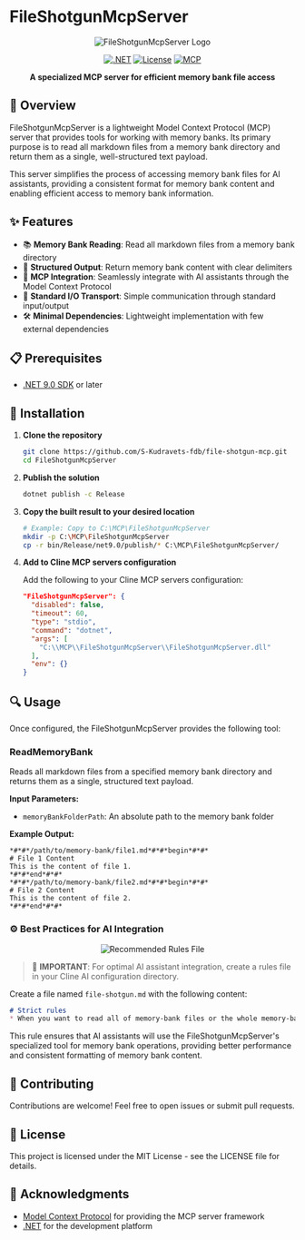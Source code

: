 # FileShotgunMcpServer

<div align="center">

![FileShotgunMcpServer Logo](https://img.shields.io/badge/FileShotgun-MCP%20Server-blue?style=for-the-badge)

[![.NET](https://img.shields.io/badge/.NET-9.0-512BD4?style=flat-square&logo=dotnet)](https://dotnet.microsoft.com/)
[![License](https://img.shields.io/badge/License-MIT-green?style=flat-square)](LICENSE)
[![MCP](https://img.shields.io/badge/MCP-0.3.0--preview.3-orange?style=flat-square)](https://github.com/modelcontextprotocol)

**A specialized MCP server for efficient memory bank file access**

</div>

## 🚀 Overview

FileShotgunMcpServer is a lightweight Model Context Protocol (MCP) server that provides tools for working with memory banks. Its primary purpose is to read all markdown files from a memory bank directory and return them as a single, well-structured text payload.

This server simplifies the process of accessing memory bank files for AI assistants, providing a consistent format for memory bank content and enabling efficient access to memory bank information.

## ✨ Features

- 📚 **Memory Bank Reading**: Read all markdown files from a memory bank directory
- 🔄 **Structured Output**: Return memory bank content with clear delimiters
- 🔌 **MCP Integration**: Seamlessly integrate with AI assistants through the Model Context Protocol
- 🚀 **Standard I/O Transport**: Simple communication through standard input/output
- 🛠️ **Minimal Dependencies**: Lightweight implementation with few external dependencies

## 📋 Prerequisites

- [.NET 9.0 SDK](https://dotnet.microsoft.com/download) or later

## 🔧 Installation

1. **Clone the repository**
   ```bash
   git clone https://github.com/S-Kudravets-fdb/file-shotgun-mcp.git
   cd FileShotgunMcpServer
   ```

2. **Publish the solution**
   ```bash
   dotnet publish -c Release
   ```

3. **Copy the built result to your desired location**
   ```bash
   # Example: Copy to C:\MCP\FileShotgunMcpServer
   mkdir -p C:\MCP\FileShotgunMcpServer
   cp -r bin/Release/net9.0/publish/* C:\MCP\FileShotgunMcpServer/
   ```

4. **Add to Cline MCP servers configuration**
   
   Add the following to your Cline MCP servers configuration:
   ```json
   "FileShotgunMcpServer": {
     "disabled": false,
     "timeout": 60,
     "type": "stdio",
     "command": "dotnet",
     "args": [
       "C:\\MCP\\FileShotgunMcpServer\\FileShotgunMcpServer.dll"
     ],
     "env": {}
   }
   ```

## 🔍 Usage

Once configured, the FileShotgunMcpServer provides the following tool:

### ReadMemoryBank

Reads all markdown files from a specified memory bank directory and returns them as a single, structured text payload.

**Input Parameters:**
- `memoryBankFolderPath`: An absolute path to the memory bank folder

**Example Output:**
```
*#*#*/path/to/memory-bank/file1.md*#*#*begin*#*#*
# File 1 Content
This is the content of file 1.
*#*#*end*#*#*
*#*#*/path/to/memory-bank/file2.md*#*#*begin*#*#*
# File 2 Content
This is the content of file 2.
*#*#*end*#*#*
```

### ⚙️ Best Practices for AI Integration

<div align="center">
  
  <img src="https://img.shields.io/badge/RECOMMENDED-Rules%20File-brightgreen?style=for-the-badge" alt="Recommended Rules File"/>
  
</div>

> 📝 **IMPORTANT**: For optimal AI assistant integration, create a rules file in your Cline AI configuration directory.

Create a file named `file-shotgun.md` with the following content:

```markdown
# Strict rules
* When you want to read all of memory-bank files or the whole memory-bank, use "read_memory_bank" tool of "FileShotgunMcpServer" mcp server.
```

This rule ensures that AI assistants will use the FileShotgunMcpServer's specialized tool for memory bank operations, providing better performance and consistent formatting of memory bank content.

## 🤝 Contributing

Contributions are welcome! Feel free to open issues or submit pull requests.

## 📄 License

This project is licensed under the MIT License - see the LICENSE file for details.

## 🙏 Acknowledgments

- [Model Context Protocol](https://github.com/modelcontextprotocol) for providing the MCP server framework
- [.NET](https://dotnet.microsoft.com/) for the development platform
